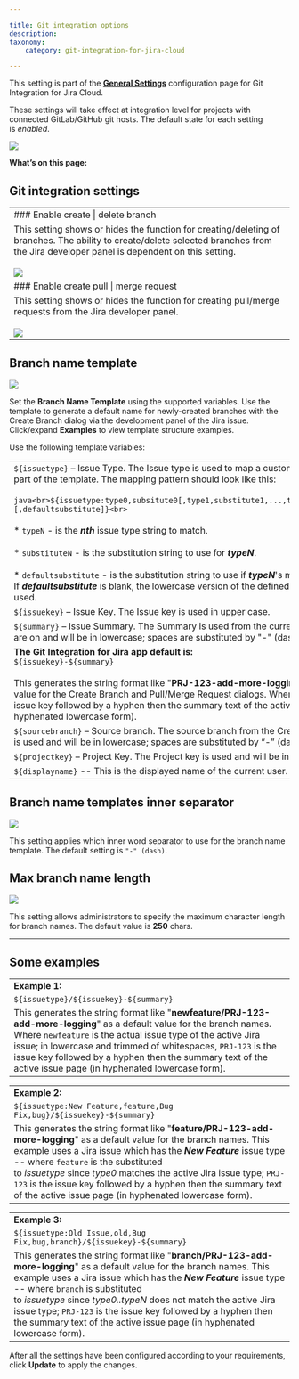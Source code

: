 ```yaml
---

title: Git integration options
description:
taxonomy:
    category: git-integration-for-jira-cloud

---
```


This setting is part of the [**General Settings**](/git-integration-for-jira-cloud/General-Settings) configuration page for Git Integration for Jira Cloud.


These settings will take effect at integration level for projects with connected GitLab/GitHub git hosts. The default state for each setting is _enabled_.

![](https://bigbrassband.atlassian.net/wiki/download/thumbnails/1207829137/gitcloud-gencfg-git-integration-options.png?version=1&modificationDate=1645097188275&cacheVersion=1&api=v2&width=566&height=368)


**What’s on this page:**

## Git integration settings

|     |
| --- |
| ### Enable create \| delete branch |
| This setting shows or hides the function for creating/deleting of branches. The ability to create/delete selected branches from the Jira developer panel is dependent on this setting.<br><br>![](https://bigbrassband.atlassian.net/wiki/download/thumbnails/1207829137/gitcloud-dev-panel-create-branch-sel.png?version=1&modificationDate=1643340514593&cacheVersion=1&api=v2&width=296&height=208) |
| ### Enable create pull \| merge request |
| This setting shows or hides the function for creating pull/merge requests from the Jira developer panel.<br><br>![](https://bigbrassband.atlassian.net/wiki/download/thumbnails/1207829137/gitcloud-dev-panel-create-PRMR-sel.png?version=1&modificationDate=1643340576227&cacheVersion=1&api=v2&width=296&height=208) |

## Branch name template

![](https://bigbrassband.atlassian.net/wiki/download/thumbnails/1207829137/gitcloud-gencfg-branch-name-template.png?version=1&modificationDate=1645097379618&cacheVersion=1&api=v2&width=566&height=119)

Set the **Branch Name Template** using the supported variables. Use the template to generate a default name for newly-created branches with the Create Branch dialog via the development panel of the Jira issue. Click/expand **Examples** to view template structure examples.

Use the following template variables:

|     |
| --- |
| `${issuetype}` – Issue Type. The Issue type is used to map a custom issue type as part of the template. The mapping pattern should look like this:<br><br>```java<br>${issuetype:type0,subsitute0[,type1,substitute1,...,typeN,substituteN][,defaultsubstitute]}<br>```<br><br>*   `typeN` - is the _**nth**_ issue type string to match.<br>    <br>*   `substituteN` - is the substitution string to use for _**typeN**_.<br>    <br>*   `defaultsubstitute` - is the substitution string to use if _**typeN**_'s match is not found. If _**defaultsubstitute**_ is blank, the lowercase version of the defined issue type is used. |
| `${issuekey}` – Issue Key. The Issue key is used in upper case. |
| `${summary}` – Issue Summary. The Summary is used from the current Jira issue your are on and will be in lowercase; spaces are substituted by "-" (dash). |
| **The Git Integration for Jira app default is:**  <br>`${issuekey}-${summary}`<br><br>This generates the string format like "**PRJ-123-add-more-logging**" as a default value for the Create Branch and Pull/Merge Request dialogs. Where `PRJ-123` is the issue key followed by a hyphen then the summary text of the active issue page (in hyphenated lowercase form). |
| `${sourcebranch}` – Source branch. The source branch from the Create Branch dialog is used and will be in lowercase; spaces are substituted by “-” (dash). |
| `${projectkey}` – Project Key. The Project key is used and will be in uppercase. |
| `${displayname}` -- This is the displayed name of the current user. |

## Branch name templates inner separator

![](https://bigbrassband.atlassian.net/wiki/download/thumbnails/1207829137/gitcloud-gencfg-branch-name-temp-inner-sep.png?version=1&modificationDate=1645097573430&cacheVersion=1&api=v2&width=512&height=97)

This setting applies which inner word separator to use for the branch name template. The default setting is `"-" (dash)`.

## Max branch name length

![](https://bigbrassband.atlassian.net/wiki/download/thumbnails/1207829137/gitcloud-gencfg-branch-name-length.png?version=1&modificationDate=1645097669336&cacheVersion=1&api=v2&width=511&height=73)

This setting allows administrators to specify the maximum character length for branch names. The default value is **250** chars.

* * *

## Some examples

|     |
| --- |
| **Example 1:** |
| `${issuetype}/${issuekey}-${summary}` |
| This generates the string format like "**newfeature/PRJ-123-add-more-logging**" as a default value for the branch names. Where `newfeature` is the actual issue type of the active Jira issue; in lowercase and trimmed of whitespaces, `PRJ-123` is the issue key followed by a hyphen then the summary text of the active issue page (in hyphenated lowercase form). |

|     |
| --- |
| **Example 2:** |
| `${issuetype:New Feature,feature,Bug Fix,bug}/${issuekey}-${summary}` |
| This generates the string format like "**feature/PRJ-123-add-more-logging**" as a default value for the branch names. This example uses a Jira issue which has the _**New Feature**_ issue type -- where `feature` is the substituted to _issuetype_ since _type0_ matches the active Jira issue type; `PRJ-123` is the issue key followed by a hyphen then the summary text of the active issue page (in hyphenated lowercase form). |

|     |
| --- |
| **Example 3:** |
| `${issuetype:Old Issue,old,Bug Fix,bug,branch}/${issuekey}-${summary}` |
| This generates the string format like "**branch/PRJ-123-add-more-logging**" as a default value for the branch names. This example uses a Jira issue which has the _**New Feature**_ issue type -- where `branch` is substituted to _issuetype_ since _type0..typeN_ does not match the active Jira issue type; `PRJ-123` is the issue key followed by a hyphen then the summary text of the active issue page (in hyphenated lowercase form). |

After all the settings have been configured according to your requirements, click **Update** to apply the changes.

